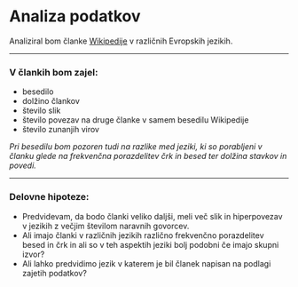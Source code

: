 # Analiza podatkov

Analiziral bom članke [Wikipedije](https://www.wikipedia.org/) v različnih Evropskih jezikih.
___________
### V člankih bom zajel:
-	besedilo
-	dolžino člankov
-	število slik
-	število povezav na druge članke v samem besedilu Wikipedije
-	število zunanjih virov

_Pri besedilu bom pozoren tudi na razlike med jeziki, ki so porabljeni v članku glede na frekvenčna porazdelitev črk in besed ter dolžina stavkov in povedi._

_____________
### Delovne hipoteze:
-	Predvidevam, da bodo članki veliko daljši, meli več slik in hiperpovezav v jezikih z večjim številom naravnih govorcev.
-	Ali imajo članki v različnih jezikih različno frekvenčno porazdelitev besed in črk in ali so v teh aspektih jeziki bolj podobni če imajo skupni izvor?
-	Ali lahko predvidimo jezik v katerem je bil članek napisan na podlagi zajetih podatkov?
